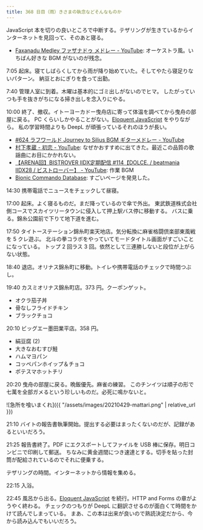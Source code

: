 ```yaml
---
title: 368 日目（雨）きさまの執念などそんなものか
---
```


JavaScript 本を切りの良いところで中断する。テザリングが生きているからインターネットを見回って、そのあと寝る。

* [Faxanadu Medley ファザナドゥ メドレー - YouTube](https://www.youtube.com/watch?v=8g_8SjVlveE):
  オーケストラ風。いちばん好きな BGM がないのが残念。

7:05 起床。寝てしばらくしてから雨が降り始めていた。そしてやたら寝足りないパターン。
納豆とおにぎりを食って出勤。

7:40 管理人室に到着。木曜は基本的にゴミ出しがないのでヒマ。
したがっていつも手を抜きがちになる掃き出しを念入りにやる。

10:00 終了、撤収。イトーヨーカドー曳舟店に寄って体温を調べてから曳舟の部屋に戻る。
PC くらいしかやることがない。[Eloquent JavaScript][Haverbeke18] をやりながら。
私の学習時間よりも DeepL が頑張っているそれのほうが長い。

* [&#x23;624 ラフワールド Journey to Silius BGM ギターメドレー - YouTube](https://www.youtube.com/watch?v=XnkuMbqt284)
* [村下孝蔵 - 初恋 - YouTube](https://www.youtube.com/watch?v=mQfEP9KSJt8): なぜかおすすめに出てきた。最近この品質の歌謡曲にお目にかかれない。
* [【ARENA回】BISTROVER IIDX定期配信 &#x23;114【DOLCE. / beatmania IIDX28 / ビストローバー】 - YouTube](https://www.youtube.com/watch?v=pt6xUV-C3ew): 作業 BGM
* [Bionic Commando Database](http://www.thealmightyguru.com/Reviews/BionicCommando/Wiki/index.php?title=Main_Page): すごいページを発見した。

14:30 携帯電話でニュースをチェックして昼寝。

17:00 起床。よく寝るものだ。まだ降っているので傘で外出。
東武鉄道株式会社側コースでスカイツリータウンに侵入して押上駅バス停に移動する。
バスに乗る。錦糸公園前で下りて地下道を進む。

17:50 タイトーステーション錦糸町楽天地店。気分転換に麻雀格闘倶楽部東風戦を 5 クレ遊ぶ。
北斗の拳コラボをやっていてモードタイトル画面がすごいことになっている。
トップ 2 回ラス 3 回。依然として三連勝しないと段位が上がらない状態。

18:40 退店。オリナス錦糸町に移動。トイレや携帯電話のチェックで時間つぶし。

19:40 カスミオリナス錦糸町店。373 円。クーポンゲット。

* オクラ茄子丼
* 骨なしフライドチキン
* ブラックチョコ

20:10 ビッグエー墨田業平店。358 円。

* 絹豆腐 (2)
* 大きなおむすび鮭
* ハムマヨパン
* コッペパンホイップ＆チョコ
* ポテスマホットチリ

20:20 曳舟の部屋に戻る。晩飯優先。麻雀の練習。
このチンイツは順子の形で七萬を全部ガメるという珍しいものだ。必死に鳴かないと。

![急所を喰いまくれ]({{ "/assets/images/20210429-mattari.png" | relative_url }})

21:10 バイトの報告書執筆開始。提出する必要はまったくないのだが、記録があるといいだろう。

21:25 報告書終了。PDF にエクスポートしてファイルを USB 棒に保存。明日コンビニで印刷して郵送。
ちなみに黄金週間につき速達とする。切手を貼った封筒が配給されているのでそれに便乗する。

テザリングの時間。インターネットから情報を集める。

22:15 入浴。

22:45 風呂から出る。[Eloquent JavaScript][Haverbeke18] を続行。HTTP and Forms の章がようやく終わる。
チェックのつもりが DeepL に翻訳させるのが面白くて時間をかけて読んでしまっている。
まあ、この本は出来が良いので熟読決定だから、今から読み込んでもいいだろう。

[Haverbeke18]: https://eloquentjavascript.net/
